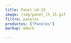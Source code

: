 ```yaml
---
title: Panel LH-15
image: /img/panel_lh_15.gif
filtro: paneles
productos: ["Paneles"]
markup: mmark

---
```

